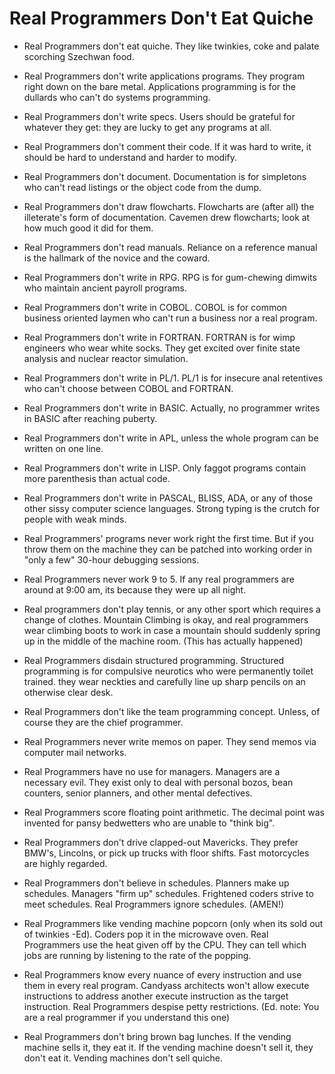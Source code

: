 # Real Programmers Don't Eat Quiche

* Real Programmers don't eat quiche. They like twinkies, coke and palate
scorching Szechwan food.

* Real Programmers don't write applications programs. They program right
down on the bare metal. Applications programming is for the dullards who can't
do systems programming.

* Real Programmers don't write specs. Users should be grateful for whatever
they get: they are lucky to get any programs at all.

* Real Programmers don't comment their code. If it was hard to write, it
should be hard to understand and harder to modify.

* Real Programmers don't document. Documentation is for simpletons who can't
read listings or the object code from the dump.

* Real Programmers don't draw flowcharts. Flowcharts are (after all) the
illeterate's form of documentation. Cavemen drew flowcharts; look at how much
good it did for them.

* Real Programmers don't read manuals. Reliance on a reference manual is the
hallmark of the novice and the coward.

* Real Programmers don't write in RPG. RPG is for gum-chewing dimwits who
maintain ancient payroll programs.

* Real Programmers don't write in COBOL. COBOL is for common business
oriented laymen who can't run a business nor a real program.

* Real Programmers don't write in FORTRAN. FORTRAN is for wimp engineers who
wear white socks. They get excited over finite state analysis and nuclear
reactor simulation.

* Real Programmers don't write in PL/1. PL/1 is for insecure anal retentives
who can't choose between COBOL and FORTRAN.

* Real Programmers don't write in BASIC. Actually, no programmer writes in
BASIC after reaching puberty.

* Real Programmers don't write in APL, unless the whole program can be
written on one line.

* Real Programmers don't write in LISP. Only faggot programs contain more
parenthesis than actual code.

* Real Programmers don't write in PASCAL, BLISS, ADA, or any of those other
sissy computer science languages. Strong typing is the crutch for people with
weak minds.

* Real Programmers' programs never work right the first time. But if you
throw them on the machine they can be patched into working order in "only a
few" 30-hour debugging sessions.

* Real Programmers never work 9 to 5. If any real programmers are around at
9:00 am, its because they were up all night.

* Real programmers don't play tennis, or any other sport which requires a
change of clothes. Mountain Climbing is okay, and real programmers wear
climbing boots to work in case a mountain should suddenly spring up in the
middle of the machine room. (This has actually happened)

* Real Programmers disdain structured programming. Structured programming is
for compulsive neurotics who were permanently toilet trained. they wear
neckties and carefully line up sharp pencils on an otherwise clear desk.

* Real Programmers don't like the team programming concept. Unless, of
course they are the chief programmer.

* Real Programmers never write memos on paper. They send memos via computer
mail networks.

* Real Programmers have no use for managers. Managers are a necessary evil.
They exist only to deal with personal bozos, bean counters, senior planners,
and other mental defectives.

* Real Programmers score floating point arithmetic. The decimal point was
invented for pansy bedwetters who are unable to "think big".

* Real Programmers don't drive clapped-out Mavericks. They prefer BMW's,
Lincolns, or pick up trucks with floor shifts. Fast motorcycles are highly
regarded.

* Real Programmers don't believe in schedules. Planners make up schedules.
Managers "firm up" schedules. Frightened coders strive to meet schedules. Real
Programmers ignore schedules.
(AMEN!)

* Real Programmers like vending machine popcorn (only when its sold out of
twinkies -Ed). Coders pop it in the microwave oven. Real Programmers use the
heat given off by the CPU. They can tell which jobs are running by listening to
the rate of the popping.

* Real Programmers know every nuance of every instruction and use them in
every real program. Candyass architects won't allow execute instructions to
address another execute instruction as the target instruction. Real Programmers
despise petty restrictions. (Ed. note: You are a real programmer if you
understand this one)

* Real Programmers don't bring brown bag lunches. If the vending machine
sells it, they eat it. If the vending machine doesn't sell it, they don't eat
it. Vending machines don't sell quiche.
